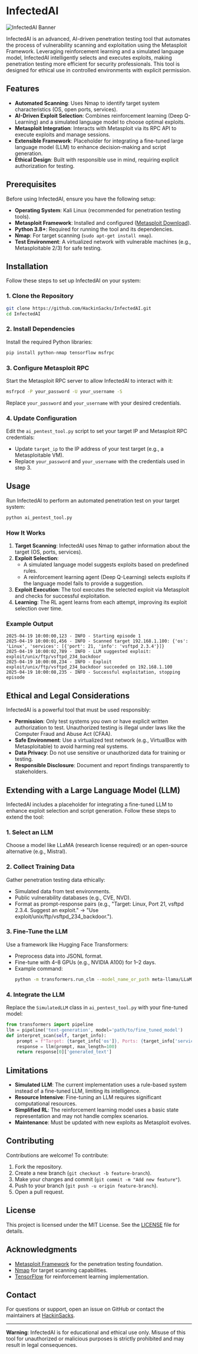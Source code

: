 # InfectedAI

![InfectedAI Banner](https://via.placeholder.com/1200x200.png?text=InfectedAI+-+Automated+AI+Penetration+Testing)

InfectedAI is an advanced, AI-driven penetration testing tool that automates the process of vulnerability scanning and exploitation using the Metasploit Framework. Leveraging reinforcement learning and a simulated language model, InfectedAI intelligently selects and executes exploits, making penetration testing more efficient for security professionals. This tool is designed for ethical use in controlled environments with explicit permission.

## Features
- **Automated Scanning**: Uses Nmap to identify target system characteristics (OS, open ports, services).
- **AI-Driven Exploit Selection**: Combines reinforcement learning (Deep Q-Learning) and a simulated language model to choose optimal exploits.
- **Metasploit Integration**: Interacts with Metasploit via its RPC API to execute exploits and manage sessions.
- **Extensible Framework**: Placeholder for integrating a fine-tuned large language model (LLM) to enhance decision-making and script generation.
- **Ethical Design**: Built with responsible use in mind, requiring explicit authorization for testing.

## Prerequisites
Before using InfectedAI, ensure you have the following setup:
- **Operating System**: Kali Linux (recommended for penetration testing tools).
- **Metasploit Framework**: Installed and configured ([Metasploit Download](https://www.metasploit.com/download)).
- **Python 3.8+**: Required for running the tool and its dependencies.
- **Nmap**: For target scanning (`sudo apt-get install nmap`).
- **Test Environment**: A virtualized network with vulnerable machines (e.g., Metasploitable 2/3) for safe testing.

## Installation
Follow these steps to set up InfectedAI on your system:

### 1. Clone the Repository
```bash
git clone https://github.com/HackinSacks/InfectedAI.git
cd InfectedAI
```

### 2. Install Dependencies
Install the required Python libraries:
```bash
pip install python-nmap tensorflow msfrpc
```

### 3. Configure Metasploit RPC
Start the Metasploit RPC server to allow InfectedAI to interact with it:
```bash
msfrpcd -P your_password -U your_username -S
```
Replace `your_password` and `your_username` with your desired credentials.

### 4. Update Configuration
Edit the `ai_pentest_tool.py` script to set your target IP and Metasploit RPC credentials:
- Update `target_ip` to the IP address of your test target (e.g., a Metasploitable VM).
- Replace `your_password` and `your_username` with the credentials used in step 3.

## Usage
Run InfectedAI to perform an automated penetration test on your target system:
```bash
python ai_pentest_tool.py
```

### How It Works
1. **Target Scanning**: InfectedAI uses Nmap to gather information about the target (OS, ports, services).
2. **Exploit Selection**:
   - A simulated language model suggests exploits based on predefined rules.
   - A reinforcement learning agent (Deep Q-Learning) selects exploits if the language model fails to provide a suggestion.
3. **Exploit Execution**: The tool executes the selected exploit via Metasploit and checks for successful exploitation.
4. **Learning**: The RL agent learns from each attempt, improving its exploit selection over time.

### Example Output
```
2025-04-19 10:00:00,123 - INFO - Starting episode 1
2025-04-19 10:00:01,456 - INFO - Scanned target 192.168.1.100: {'os': 'Linux', 'services': [{'port': 21, 'info': 'vsftpd 2.3.4'}]}
2025-04-19 10:00:02,789 - INFO - LLM suggested exploit: exploit/unix/ftp/vsftpd_234_backdoor
2025-04-19 10:00:08,234 - INFO - Exploit exploit/unix/ftp/vsftpd_234_backdoor succeeded on 192.168.1.100
2025-04-19 10:00:08,235 - INFO - Successful exploitation, stopping episode
```

## Ethical and Legal Considerations
InfectedAI is a powerful tool that must be used responsibly:
- **Permission**: Only test systems you own or have explicit written authorization to test. Unauthorized testing is illegal under laws like the Computer Fraud and Abuse Act (CFAA).
- **Safe Environment**: Use a virtualized test network (e.g., VirtualBox with Metasploitable) to avoid harming real systems.
- **Data Privacy**: Do not use sensitive or unauthorized data for training or testing.
- **Responsible Disclosure**: Document and report findings transparently to stakeholders.

## Extending with a Large Language Model (LLM)
InfectedAI includes a placeholder for integrating a fine-tuned LLM to enhance exploit selection and script generation. Follow these steps to extend the tool:

### 1. Select an LLM
Choose a model like LLaMA (research license required) or an open-source alternative (e.g., Mistral).

### 2. Collect Training Data
Gather penetration testing data ethically:
- Simulated data from test environments.
- Public vulnerability databases (e.g., CVE, NVD).
- Format as prompt-response pairs (e.g., "Target: Linux, Port 21, vsftpd 2.3.4. Suggest an exploit." → "Use exploit/unix/ftp/vsftpd_234_backdoor.").

### 3. Fine-Tune the LLM
Use a framework like Hugging Face Transformers:
- Preprocess data into JSONL format.
- Fine-tune with 4–8 GPUs (e.g., NVIDIA A100) for 1–2 days.
- Example command:
  ```bash
  python -m transformers.run_clm --model_name_or_path meta-llama/LLaMA-7B --train_file dataset.jsonl --output_dir fine_tuned_model --num_train_epochs 3
  ```

### 4. Integrate the LLM
Replace the `SimulatedLLM` class in `ai_pentest_tool.py` with your fine-tuned model:
```python
from transformers import pipeline
llm = pipeline('text-generation', model='path/to/fine_tuned_model')
def interpret_scan(self, target_info):
    prompt = f"Target: {target_info['os']}, Ports: {target_info['services']}. Suggest an exploit."
    response = llm(prompt, max_length=100)
    return response[0]['generated_text']
```

## Limitations
- **Simulated LLM**: The current implementation uses a rule-based system instead of a fine-tuned LLM, limiting its intelligence.
- **Resource Intensive**: Fine-tuning an LLM requires significant computational resources.
- **Simplified RL**: The reinforcement learning model uses a basic state representation and may not handle complex scenarios.
- **Maintenance**: Must be updated with new exploits as Metasploit evolves.

## Contributing
Contributions are welcome! To contribute:
1. Fork the repository.
2. Create a new branch (`git checkout -b feature-branch`).
3. Make your changes and commit (`git commit -m "Add new feature"`).
4. Push to your branch (`git push -u origin feature-branch`).
5. Open a pull request.

## License
This project is licensed under the MIT License. See the [LICENSE](LICENSE) file for details.

## Acknowledgments
- [Metasploit Framework](https://www.metasploit.com/) for the penetration testing foundation.
- [Nmap](https://nmap.org/) for target scanning capabilities.
- [TensorFlow](https://www.tensorflow.org/) for reinforcement learning implementation.

## Contact
For questions or support, open an issue on GitHub or contact the maintainers at [HackinSacks](https://github.com/HackinSacks).

---
**Warning**: InfectedAI is for educational and ethical use only. Misuse of this tool for unauthorized or malicious purposes is strictly prohibited and may result in legal consequences.